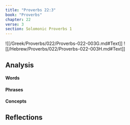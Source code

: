 ```yaml
---
title: "Proverbs 22:3"
book: "Proverbs"
chapter: 22
verse: 3
section: Solomonic Proverbs 1
---
```

![[/Greek/Proverbs/022/Proverbs-022-003G.md#Text]]
![[/Hebrew/Proverbs/022/Proverbs-022-003H.md#Text]]

## Analysis

#### Words

#### Phrases

#### Concepts

## Reflections
